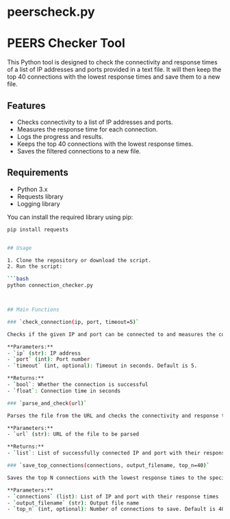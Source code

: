 # peerscheck.py
# PEERS Checker Tool

This Python tool is designed to check the connectivity and response times of a list of IP addresses and ports provided in a text file. It will then keep the top 40 connections with the lowest response times and save them to a new file.

## Features

- Checks connectivity to a list of IP addresses and ports.
- Measures the response time for each connection.
- Logs the progress and results.
- Keeps the top 40 connections with the lowest response times.
- Saves the filtered connections to a new file.

## Requirements

- Python 3.x
- Requests library
- Logging library

You can install the required library using pip:

```bash
pip install requests


## Usage

1. Clone the repository or download the script.
2. Run the script:

```bash
python connection_checker.py



## Main Functions

### `check_connection(ip, port, timeout=5)`

Checks if the given IP and port can be connected to and measures the connection time.

**Parameters:**
- `ip` (str): IP address
- `port` (int): Port number
- `timeout` (int, optional): Timeout in seconds. Default is 5.

**Returns:**
- `bool`: Whether the connection is successful
- `float`: Connection time in seconds

### `parse_and_check(url)`

Parses the file from the URL and checks the connectivity and response time of each IP and port.

**Parameters:**
- `url` (str): URL of the file to be parsed

**Returns:**
- `list`: List of successfully connected IP and port with their response times

### `save_top_connections(connections, output_filename, top_n=40)`

Saves the top N connections with the lowest response times to the specified file.

**Parameters:**
- `connections` (list): List of IP and port with their response times
- `output_filename` (str): Output file name
- `top_n` (int, optional): Number of connections to save. Default is 40.
